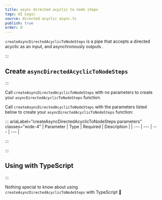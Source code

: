```yaml
---
title: async directed acyclic to node steps
tags: UI Logic
source: directed acyclic async.ts
publish: true
order: 0
---
```


`createAsyncDirectedAcyclicToNodeSteps` is a pipe that accepts a directed acyclic as an input, and asynchronously outputs <!--TODO-->.


:::
## Create `asyncDirectedAcyclicToNodeSteps`
:::

Call `createAsyncDirectedAcyclicToNodeSteps` with no parameters to create your `asyncDirectedAcyclicToNodeSteps` function.

Call `createAsyncDirectedAcyclicToNodeSteps` with the parameters listed below to create your `asyncDirectedAcyclicToNodeSteps` function:

::: ariaLabel="createAsyncDirectedAcyclicToNodeSteps parameters" classes="wide-4"
| Parameter | Type | Required | Description |
| --- | --- | --- | --- |

:::


:::
## Using with TypeScript
:::

Nothing special to know about using `createAsyncDirectedAcyclicToNodeSteps` with TypeScript 🚀
